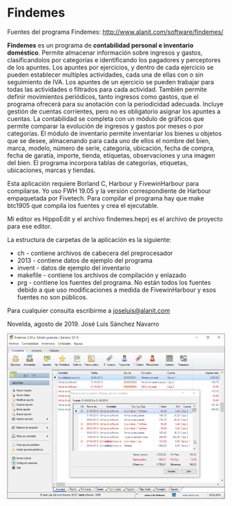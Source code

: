 # Findemes
Fuentes del programa Findemes: http://www.alanit.com/software/findemes/

**Findemes** es un programa de **contabilidad personal e inventario doméstico**. Permite almacenar información sobre ingresos y gastos, clasificandolos por categorías e identificando los pagadores y perceptores de los apuntes. Los apuntes por ejercicios, y dentro de cada ejercicio se pueden establecer multiples actividades, cada una de ellas con o sin seguimiento de IVA. Los apuntes de un ejercicio se pueden trabajar para todas las actividades o filtrados para cada actividad. También permite definir movimientos periódicos, tanto ingresos como gastos, que el programa ofrecerá para su anotación con la periodicidad adecuada. Incluye gestión de cuentas corrientes, pero no es obligatorio asignar los apuntes a cuentas. La contabilidad se completa con un módulo de gráficos que permite comparar la evolución de ingresos y gastos por meses o por categorías. El módulo de inventario permite inventariar los bienes u objetos que se desee, almacenando para cada uno de ellos el nombre del bien, marca, modelo, número de serie, categoría, ubicación, fecha de compra, fecha de garatía, importe, tienda, etiquetas, observaciones y una imagen del bien. El programa incorpora tablas de categorías, etiquetas, ubicaciones, marcas y tiendas.

Esta aplicación requiere Borland C, Harbour y FivewinHarbour para compilarse. Yo uso FWH 19.05 y la versión correspondiente de Harbour empaquetada por Fivetech. Para compilar el programa hay que make btc1905 que compila los fuentes y crea el ejecutable.

Mi editor es HippoEdit y el archivo findemes.heprj es el archivo de proyecto para ese editor.

La estructura de carpetas de la aplicación es la siguiente:

* ch - contiene archivos de cabecera del preprocesador
* 2013 - contiene datos de ejemplo del programa
* invent - datos de ejemplo del inventario
* makefile - contiene los archivos de compilación y enlazado
* prg - contiene los fuentes del programa. No están todos los fuentes debido a que uso modificaciones a medida de FivewinHarbour y esos fuentes no son públicos.

Para cualquier consulta escribirme a [joseluis@alanit.com](mailto:joseluis@alanit.com)

Novelda, agosto de 2019. José Luis Sánchez Navarro

![findemes3.50a](.\findemes3.50a.png)